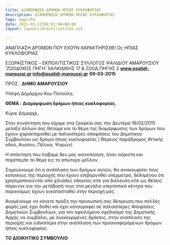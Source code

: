 ```yaml
---
title: ΔΙΑΜΟΡΦΩΣΗ ΔΡΟΜΩΝ ΗΠΙΑΣ ΚΥΚΛΟΦΟΡΙΑΣ
description: ΔΙΑΜΟΡΦΩΣΗ ΔΡΟΜΩΝ ΗΠΙΑΣ ΚΥΚΛΟΦΟΡΙΑΣ
tags: eggrafa
date: 2015-03-11T08:01:46+00:00
layout: layouts/drastiriotites.njk

---
```


ΑΝΑΠΛΑΣΗ ΔΡΟΜΩΝ ΠΟΥ ΕΧΟΥΝ ΧΑΡΑΚΤΗΡΙΣΘΕΙ Ως ΗΠΙΑΣ ΚΥΚΛΟΦΟΡΙΑΣ

<!-- excerpt -->

ΕΞΩΡΑΪΣΤΙΚΟΣ – EKΠΟΛΙΤΙΣΤΙΚΟΣ ΣΥΛΛΟΓΟΣ ΨΑΛΙΔΙΟΥ ΑΜΑΡΟΥΣΙΟΥ ‘ΖΩΟΔΟΧΟΣ ΠΗΓΗ’ ΧΑΛΚΙΔΙΚΗΣ 17 &amp; ΖΩΟΔ.ΠΗΓΗΣ 2 **www.psalidi-maroussi.gr info@psalidi-maroussi.gr** **09-03-2015**

ΠΡΟΣ : **ΔΗΜΟ ΑΜΑΡΟΥΣΙΟΥ**

Υπόψη Δημάρχου Κου Πατούλη.

**ΘΕΜΑ :** **Διαμόρφωση δρόμων ήπιας κυκλοφορίας.**

Κύριε Δήμαρχε,

Στην συνάντηση που είχαμε στα Γραφεία σας την Δευτέρα 16/02/2015 μεταξύ άλλων σας θέσαμε και το θέμα της διαμόρφωσης των δρόμων που έχουν χαρακτηρισθεί με παλαιότερες αποφάσεις του Δημοτικού Συμβουλίου ως δρόμοι ήπιας κυκλοφορίας ( Βόρειος παράδρομος Αττικής οδού, Αιγαίου, Πέλικα, Ψαρών).

Η απάντηση που λάβαμε δεν μας ικανοποίησε, ήταν αόριστη και παρέπεμπε το θέμα εις το απώτερο μέλλον.

Σημειώνουμε ότι η ανάπλαση των δρόμων αυτών, θα ανακουφίσει τους κατοίκους της περιοχής που έχουν επιβαρυνθεί υπέρμετρα, δεδομένου ότι χρησιμοποιούνται από χιλιάδες οδηγούς είτε για διέλευση είτε ως θέσεις πάρκινγκ για την μετάβασή τους στα μεγάλα υπερτοπικά κέντρα που παρανόμως έχουν εγκατασταθεί στην περιοχή μας.

Αναμένουμε να κάνετε πράξη την προσωπική σας δέσμευση που πολλές φορές μας έχει δοθεί και έχει καταγραφεί σε παλαιότερες Αποφάσεις Δημοτικών Συμβουλίων, για τον οφειλόμενο σχεδιασμό της Δημοτικής Αρχής να συμβάλει, με συγκεκριμένες δράσεις, στην ανάπλαση της περιοχής και ειδικότερα στην ανάπλαση των προαναφερόμενων δρόμων ήπιας κυκλοφορίας.

**ΤΟ ΔΙΟΙΚΗΤΙΚΟ ΣΥΜΒΟΥΛΙΟ**
